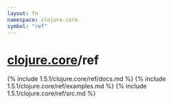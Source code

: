 ```yaml
---
layout: fn
namespace: clojure.core
symbol: "ref"
---
```


# [clojure.core](../)/ref

{% include 1.5.1/clojure.core/ref/docs.md %}
{% include 1.5.1/clojure.core/ref/examples.md %}
{% include 1.5.1/clojure.core/ref/src.md %}

